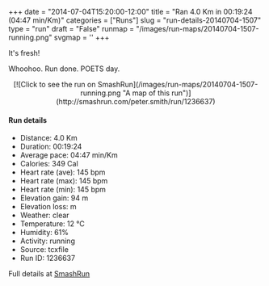+++
date = "2014-07-04T15:20:00-12:00"
title = "Ran 4.0 Km in 00:19:24 (04:47 min/Km)"
categories = ["Runs"]
slug = "run-details-20140704-1507"
type = "run"
draft = "False"
runmap = "/images/run-maps/20140704-1507-running.png"
svgmap = '<polyline points="0 58, 5 71, 7 71, 35 44, 51 38, 59 41, 61 43, 64 44, 75 36, 78 30, 100 31, 87 30, 78 30, 75 36, 67 43, 56 39, 50 38, 45 40, 34 48, 31 48, 21 56, 10 60, 9 62">'
+++

It's fresh!

Whoohoo. Run done. POETS day. 



<!--more-->

<center>
[![Click to see the run on SmashRun](/images/run-maps/20140704-1507-running.png "A map of this run")](http://smashrun.com/peter.smith/run/1236637)
</center>

#### Run details

* Distance: 4.0 Km
* Duration: 00:19:24
* Average pace: 04:47 min/Km
* Calories: 349 Cal
* Heart rate (ave): 145 bpm
* Heart rate (max): 145 bpm
* Heart rate (min): 145 bpm
* Elevation gain: 94 m
* Elevation loss:  m
* Weather: clear
* Temperature: 12 &deg;C
* Humidity: 61%
* Activity: running
* Source: tcxfile
* Run ID: 1236637

Full details at [SmashRun](http://smashrun.com/peter.smith/run/1236637)